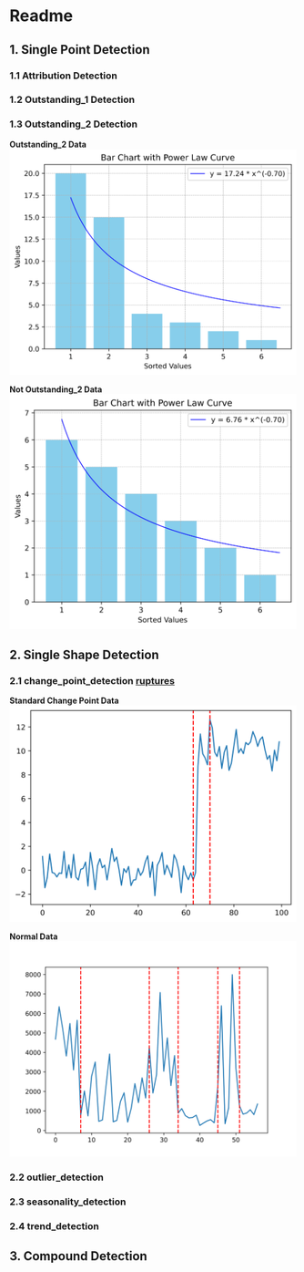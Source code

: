 # Readme

## 1. Single Point Detection
### 1.1 Attribution Detection
### 1.2 Outstanding_1 Detection
### 1.3 Outstanding_2 Detection
**Outstanding_2 Data**
![Outstanding_2 Detection](./outstanding_2_plot.png)


**Not Outstanding_2 Data**
![Not Outstanding_2 Detection](./not_outstanding_2_plot.png)

## 2. Single Shape Detection
### 2.1 change_point_detection [**ruptures**](https://centre-borelli.github.io/ruptures-docs/)
**Standard Change Point Data**
![Change Point Detection](./change_point_detection.png)

**Normal Data**
![Change Point Detection Model RBF](./change_point_detection_model_rbf_1.png)

### 2.2 outlier_detection


### 2.3 seasonality_detection

### 2.4 trend_detection

## 3. Compound Detection